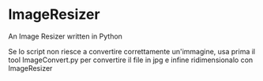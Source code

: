# ImageResizer
An Image Resizer written in Python


Se lo script non riesce a convertire correttamente un'immagine, usa prima il tool ImageConvert.py per convertire il file in jpg e infine ridimensionalo con ImageResizer
